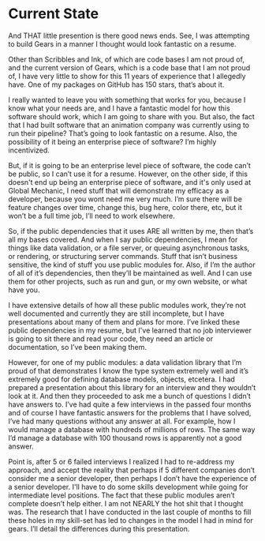 <!-- @CenterHeader clear skip -->
# Current State

<!-- @Prompt -->
And THAT little presention is there good news ends. See, I was attempting to build Gears in a manner I thought would look fantastic on a resume.

<!-- @Prompt -->
Other than Scribbles and Ink, of which are code bases I am not proud of, and the current version of Gears, which is a code base that I am not proud of, I have very little to show for this 11 years of experience that I allegedly have. One of my packages on GitHub has 150 stars, that’s about it.

<!-- @Prompt -->
I really wanted to leave you with something that works for you, because I know what your needs are, and I have a fantastic model for how this software should work, which I am going to share with you. But also, the fact that I had built software that an animation company was currently using to run their pipeline? That’s going to look fantastic on a resume. Also, the possibility of it being an enterprise piece of software? I’m highly incentivized.

<!-- @Prompt -->
But, if it is going to be an enterprise level piece of software, the code can’t be public, so I can’t use it for a resume. However, on the other side, if this doesn't end up being an enterprise piece of software, and it's only used at Global Mechanic, I need stuff that will demonstrate my efficacy as a developer, because you wont need me very much. I’m sure there will be feature changes over time, change this, bug here, color there, etc, but it won’t be a full time job, I’ll need to work elsewhere.

<!-- @Prompt -->
So, if the public dependencies that it uses ARE all written by me, then that’s all my bases covered. And when I say public dependencies, I mean for things like data validation, or a file server, or queuing asynchronous tasks, or rendering, or structuring server commands. Stuff that isn’t business sensitive, the kind of stuff you use public modules for. Also, if I’m the author of all of it’s dependencies, then they’ll be maintained as well. And I can use them for other projects, such as run and gun, or my own website, or what have you.

<!-- @Prompt -->
I have extensive details of how all these public modules work, they’re not well documented and currently they are still incomplete, but I have presentations about many of them and plans for more. I’ve linked these public dependencies in my resume, but I've learned that no job interviewer is going to sit there and read your code, they need an article or documentation, so I’ve been making them. 

<!-- @Prompt -->
However, for one of my public modules: a data validation library that I’m proud of that demonstrates I know the type system extremely well and it’s extremely good for defining database models, objects, etcetera. I had prepared a presentation about this library for an interview and they wouldn’t look at it. And then they proceeded to ask me a bunch of questions I didn’t have answers to. I’ve had quite a few interviews in the passed four months and of course I have fantastic answers for the problems that I have solved, I’ve had many questions without any answer at all. For example, how I would manage a database with hundreds of millions of rows. The same way I’d manage a database with 100 thousand rows is apparently not a good answer. 

<!-- @Prompt -->
Point is, after 5 or 6 failed interviews I realized I had to re-address my approach, and accept the reality that perhaps if 5 different companies don’t consider me a senior developer, then perhaps I don’t have the experience of a senior developer. I'll have to do some skills development while going for intermediate level positions. The fact that these public modules aren’t complete doesn’t help either. I am not NEARLY the hot shit that I thought was. The research that I have conducted in the last couple of months to fill these holes in my skill-set has led to changes in the model I had in mind for gears. I’ll detail the differences during this presentation.